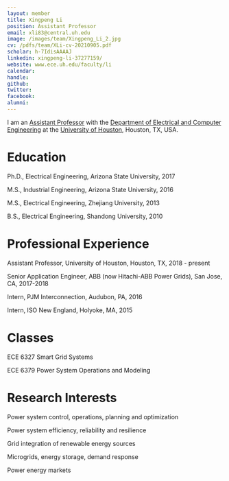 ```yaml
---
layout: member
title: Xingpeng Li
position: Assistant Professor
email: xli83@central.uh.edu
image: /images/team/Xingpeng_Li_2.jpg
cv: /pdfs/team/XLi-cv-20210905.pdf
scholar: h-7IdisAAAAJ
linkedin: xingpeng-li-37277159/
website: www.ece.uh.edu/faculty/li
calendar: 
handle: 
github: 
twitter: 
facebook: 
alumni: 
---
```


I am an [Assistant Professor](https://www.ece.uh.edu/faculty/li) with the [Department of Electrical and Computer Engineering](https://www.ece.uh.edu/)  at the [University of Houston](https://www.uh.edu/), Houston, TX, USA.

# Education

Ph.D., Electrical Engineering, Arizona State University, 2017

M.S., Industrial Engineering, Arizona State University, 2016

M.S., Electrical Engineering, Zhejiang University, 2013

B.S., Electrical Engineering, Shandong University, 2010


# Professional Experience

Assistant Professor, University of Houston, Houston, TX, 2018 - present

Senior Application Engineer, ABB (now Hitachi-ABB Power Grids), San Jose, CA, 2017-2018

Intern, PJM Interconnection, Audubon, PA, 2016

Intern, ISO New England, Holyoke, MA, 2015



# Classes

ECE 6327 Smart Grid Systems

ECE 6379 Power System Operations and Modeling


# Research Interests
Power system control, operations, planning and optimization

Power system efficiency, reliability and resilience

Grid integration of renewable energy sources

Microgrids, energy storage, demand response 

Power energy markets

